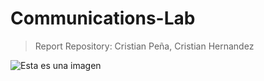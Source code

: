 # Communications-Lab
> Report Repository: Cristian Peña, Cristian Hernandez

![Esta es una imagen](https://upload.wikimedia.org/wikipedia/commons/thumb/a/a2/Gnuradio_logo.svg/1280px-Gnuradio_logo.svg.png)


